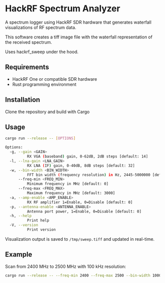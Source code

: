 # HackRF Spectrum Analyzer

A spectrum logger using HackRF SDR hardware that generates waterfall visualizations of RF spectrum data.

This software creates a tiff image file with the waterfall representation of the received spectrum.

Uses hackrf_sweep under the hood.

## Requirements

- HackRF One or compatible SDR hardware
- Rust programming environment

## Installation

Clone the repository and build with Cargo

## Usage

```bash
cargo run --release -- [OPTIONS]

Options:
  -g, --gain <GAIN>
          RX VGA (baseband) gain, 0-62dB, 2dB steps [default: 14]
  -l, --lna-gain <LNA_GAIN>
          RX LNA (IF) gain, 0-40dB, 8dB steps [default: 32]
  -w, --bin-width <BIN_WIDTH>
          FFT bin width (frequency resolution) in Hz, 2445-5000000 [default: 100000]
      --freq-min <FREQ_MIN>
          Minimum frequency in MHz [default: 0]
      --freq-max <FREQ_MAX>
          Maximum frequency in MHz [default: 3000]
  -a, --amp-enable <AMP_ENABLE>
          RX RF amplifier 1=Enable, 0=Disable [default: 0]
  -p, --antenna-enable <ANTENNA_ENABLE>
          Antenna port power, 1=Enable, 0=Disable [default: 0]
  -h, --help
          Print help
  -V, --version
          Print version

```

Visualization output is saved to `/tmp/sweep.tiff` and updated in real-time.

## Example

Scan from 2400 MHz to 2500 MHz with 100 kHz resolution:

```bash
cargo run --release -- --freq-min 2400 --freq-max 2500 --bin-width 100000 --gain 20 --lna-gain 16
```